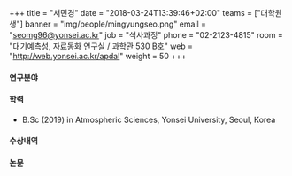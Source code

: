 +++
title = "서민경"
date = "2018-03-24T13:39:46+02:00"
teams = ["대학원생"]
banner = "img/people/mingyungseo.png"
email = "seomg96@yonsei.ac.kr"
job = "석사과정"
phone = "02-2123-4815"
room = "대기예측성, 자료동화 연구실 / 과학관 530 B호"
web = "http://web.yonsei.ac.kr/apdal"
weight = 50
+++

#### 연구분야

#### 학력
+ B.Sc (2019) in Atmospheric Sciences, Yonsei University, Seoul, Korea

#### 수상내역

#### 논문
